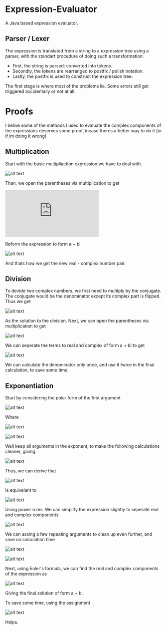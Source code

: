 # Expression-Evaluator
A Java based expression evaluator.

## Parser / Lexer
The expression is translated from a string to a expression tree using a parser, with the standart procedure of doing such a transformation:
- First, the string is parsed: converted into tokens.
- Secondly, the tokens are rearranged to postfix / polish notation.
- Lastly, the postfix is used to construct the expression tree.

The first stage is where most of the problems lie. Some errors still get triggered accidentally or not at all. 

# Proofs
I belive some of the methods I used to evaluate the complex components of the expressions deserves some proof, incase theres a better way to do it (or if im doing it wrong)

## Multiplication
Start with the basic multipliaction expression we have to deal with.

![alt text](https://latex.codecogs.com/svg.latex?\left(a%2Bbi\right)\cdot\left(c%2Bdi\right))

Than, we open the parentheses via multiplication to get

![alt text](https://latex.codecogs.com/svg.latex?ac+adi+bic-bd)

Reform the expression to form a + bi

![alt text](https://latex.codecogs.com/svg.latex?ac-bd\+i\left(ad+bc\right))

And thats how we get the new real - complex number pair.

## Division
To devide two complex numbers, we first need to multiply by the conjugate. The conjugate would be the denominator except its complex part is flipped. Thus we get

![alt text](https://latex.codecogs.com/svg.latex?\frac{\left(a+bi\right)\left(c-di\right)}{\left(c+di\right)\left(c-di\right)})

As the solution to the division. Next, we can open the parentheses via multiplication to get

![alt text](https://latex.codecogs.com/svg.latex?\frac{ac-adi+cbi+bd}{c^{2}-cdi+cdi+d^{2}})

We can seperate the terms to real and complex of form a + bi to get

![alt text](https://latex.codecogs.com/svg.latex?\frac{ac+bd}{c^{2}+d^{2}}+\frac{-ad+cb}{c^{2}+d^{2}}i)

We can calculate the denominator only once, and use it twice in the final calculation, to save some time.

## Exponentiation
Start by considering the polar form of the first argument

![alt text](https://latex.codecogs.com/svg.latex?\left(a+bi\right)=re^{i\varphi})

Where

![alt text](https://latex.codecogs.com/svg.latex?r=\sqrt{a^{2}+b^{2}})

![alt text](https://latex.codecogs.com/svg.latex?\varphi=\arcsin\left(\frac{b}{r}\right))

Well keep all arguments in the exponent, to make the following calculations cleaner, giving

![alt text](https://latex.codecogs.com/svg.latex?e^{\ln\left(r\right)i\varphi})

Thus, we can derive that

![alt text](https://latex.codecogs.com/svg.latex?\left(a+bi\right)^{\left(c+di\right)})

Is equivelant to

![alt text](https://latex.codecogs.com/svg.latex?e^{\left(\ln\left(r\right)i\varphi\right)\left(c+di\right)})

Using power rules. We can simplify the expression slightly to seperate real and complex components

![alt text](https://latex.codecogs.com/svg.latex?e^{\ln\left(r\right)c-d\varphi}e^{i\ln\left(r\right)d+c\varphi})

We can assing a few repeating arguments to clean up even further, and save on calculation time

![alt text](https://latex.codecogs.com/svg.latex?g=e^{\ln\left(r\right)c-d\varphi})

![alt text](https://latex.codecogs.com/svg.latex?v=\ln\left(r\right)d+c\varphi)

Next, using Euler's formula, we can find the real and complex components of the expression as

![alt text](https://latex.codecogs.com/svg.latex?g\left(\cos\left(v\right)+i\sin\left(v\right)\right))

Giving the final solution of form a + bi. 

To save some time, using the assignment

![alt text](https://latex.codecogs.com/svg.latex?f=\ln\left(r\right))

Helps.
